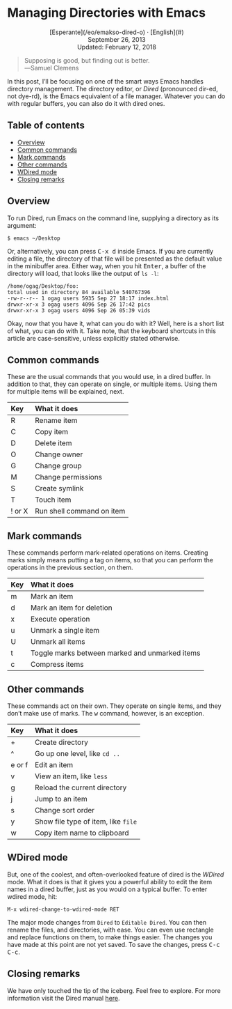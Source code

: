 Managing Directories with Emacs
===============================

<center>[Esperante](/eo/emakso-dired-o) · [English](#)</center>
<center>September 26, 2013</center>
<center>Updated: February 12, 2018</center>

>Supposing is good, but finding out is better.<br>
>―Samuel Clemens

In this post, I’ll be focusing on one of the smart ways Emacs handles directory management. The
directory editor, or _Dired_ (pronounced dir-ed, not dye-rd), is the Emacs equivalent of
a file manager. Whatever you can do with regular buffers, you can also do it with dired ones.


Table of contents
-----------------

- [Overview](#overview)
- [Common commands](#commoncommands)
- [Mark commands](#markcommands)
- [Other commands](#othercommands)
- [WDired mode](#wdired)
- [Closing remarks](#closing)


<a name="overview"></a> Overview
--------------------------------

To run Dired, run Emacs on the command line, supplying a directory as its argument:

    $ emacs ~/Desktop

Or, alternatively, you can press <kbd>C-x d</kbd> inside Emacs. If you are currently editing a file,
the directory of that file will be presented as the default value in the minibuffer area. Either
way, when you hit <kbd>Enter</kbd>, a buffer of the directory will load, that looks like the output
of `ls -l`:

```
/home/ogag/Desktop/foo:
total used in directory 84 available 540767396
-rw-r--r-- 1 ogag users 5935 Sep 27 18:17 index.html
drwxr-xr-x 3 ogag users 4096 Sep 26 17:42 pics
drwxr-xr-x 3 ogag users 4096 Sep 26 05:39 vids
```

Okay, now that you have it, what can you do with it? Well, here is a short list of what, you can do
with it. Take note, that the keyboard shortcuts in this article are case-sensitive, unless
explicitly stated otherwise.


<a name="commoncommands"></a> Common commands
---------------------------------------------

These are the usual commands that you would use, in a dired buffer. In addition to that, they can
operate on single, or multiple items. Using them for multiple items will be explained, next.

| Key     | What it does              |
| :------ | :------------------------ |
| R       | Rename item               |
| C       | Copy item                 |
| D       | Delete item               |
| O       | Change owner              |
| G       | Change group              |
| M       | Change permissions        |
| S       | Create symlink            |
| T       | Touch item                |
| ! or X  | Run shell command on item |


<a name="markcommands"></a> Mark commands
-----------------------------------------

These commands perform mark-related operations on items. Creating marks simply means putting a tag
on items, so that you can perform the operations in the previous section, on them.

| Key | What it does                                     |
| :-- | :----------------------------------------------- |
| m   | Mark an item                                     |
| d   | Mark an item for deletion                        |
| x   | Execute operation                                |
| u   | Unmark a single item                             |
| U   | Unmark all items                                 |
| t   | Toggle marks between marked and unmarked items   |
| c   | Compress items                                   |


<a name="othercommands"></a> Other commands
-------------------------------------------

These commands act on their own. They operate on single items, and they don’t make use of marks. The
<kbd>w</kbd> command, however, is an exception.

| Key     | What it does                            |
| :------ | :-------------------------------------- |
| +       | Create directory                        |
| ^       | Go up one level, like `cd ..`           |
| e or f  | Edit an item                            |
| v       | View an item, like `less`               |
| g       | Reload the current directory            |
| j       | Jump to an item                         |
| s       | Change sort order                       |
| y       | Show file type of item, like `file`     |
| w       | Copy item name to clipboard             |


<a name="wdired"></a> WDired mode
---------------------------------

But, one of the coolest, and often-overlooked feature of dired is the _WDired_ mode. What it does
is that it gives you a powerful ability to edit the item names in a dired buffer, just as you would
on a typical buffer. To enter wdired mode, hit:

    M-x wdired-change-to-wdired-mode RET

The major mode changes from `Dired` to `Editable Dired`. You can then rename the files, and
directories, with ease. You can even use rectangle and replace functions on them, to make things
easier. The changes you have made at this point are not yet saved. To save the changes, press
<kbd>C-c C-c</kbd>.


<a name="closing"></a> Closing remarks
--------------------------------------

We have only touched the tip of the iceberg. Feel free to explore. For more information visit the
Dired manual [here](https://www.gnu.org/software/emacs/manual/html_node/emacs/Dired.html).
